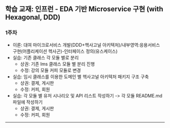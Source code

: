## 학습 교재: 인프런 - EDA 기반 Microservice 구현 (with Hexagonal, DDD)

### 1주차
- 이론: 대여 마이크로서비스 개발(DDD+헥사고널 아키텍처)/내부영역:응용서비스 구현(어플리케이션 헥사곤)-인터페이스 정의(유스케이스)
- 실습: 기존 클래스 각 모듈 별로 분리
  - 상권: 기존 lms 클래스 모듈 별 분리 진행
  - 수정: 강의 모듈 커피 모듈로 변경
- 실습: 임시 클래스를 이용한 도메인 별 헥사고널 아키텍처 패키지 구조 구축
  - 상권: 결제, 게시판
  - 수정: 커피, 회원
- 실습: 각 모듈 별 유저 시나리오 및 API 리스트 작성하기 -> 각 모듈 README.md 파일에 작성하기
  - 상권: 결제, 게시판
  - 수정: 커피, 회원
___

